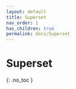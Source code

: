 ```yaml
---
layout: default
title: Superset
nav_order: 1
has_children: true
permalink: docs/Superset
---
```


# Superset
{: .no_toc }

